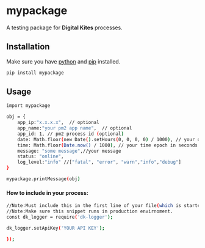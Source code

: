 # mypackage

A testing package for **Digital Kites** processes.

## Installation

Make sure you have [python](http://nodejs.org/) and [pip](https://www.npmjs.com/) installed.

```sh
pip install mypackage
```


## Usage

```sh
import mypackage

obj = {
    app_ip:"x.x.x.x",  // optional 
    app_name:"your pm2 app name",  // optional
    app_id: 1, // pm2 process id (optional)
    date: Math.floor(new Date().setHours(0, 0, 0, 0) / 1000), // your date epoch in seconds
    time: Math.floor(Date.now() / 1000), // your time epoch in seconds
    message: "some message",//your message
    status: "online",
    log_level:"info" //["fatal", "error", "warn","info","debug"]
}

mypackage.printMessage(obj)
```

#### How to include in your process:

```sh
//Note:Must include this in the first line of your file(which is started with pm2).
//Note:Make sure this snippet runs in production envirnoment.
const dk_logger = require('dk-logger');

dk_logger.setApiKey('YOUR API KEY');

});
```